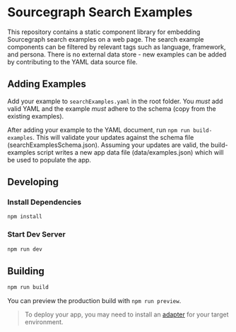 # Sourcegraph Search Examples

This repository contains a static component library for embedding Sourcegraph search examples on a web page. The search example components can be filtered by relevant tags such as language, framework, and persona. There is no external data store - new examples can be added by contributing to the YAML data source file.

## Adding Examples

Add your example to `searchExamples.yaml` in the root folder. You *must* add valid YAML and the example *must* adhere to the schema (copy from the existing examples). 

After adding your example to the YAML document, run `npm run build-examples`. This will validate your updates against the schema file (searchExamplesSchema.json). Assuming your updates are valid, the build-examples script writes a new app data file (data/examples.json) which will be used to populate the app.

## Developing

### Install Dependencies

```shell
npm install
```

### Start Dev Server

```bash
npm run dev
```

## Building

```bash
npm run build
```

You can preview the production build with `npm run preview`.

> To deploy your app, you may need to install an [adapter](https://kit.svelte.dev/docs/adapters) for your target environment.
